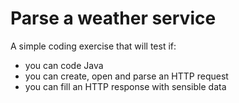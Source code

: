 # Parse a weather service
A simple coding exercise that will test if:
* you can code Java
* you can create, open and parse an HTTP request
* you can fill an HTTP response with sensible data
